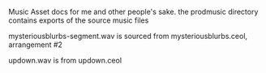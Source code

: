 Music Asset docs for me and other people's sake.
the prodmusic  directory contains exports of the source music files

mysteriousblurbs-segment.wav is sourced from mysteriousblurbs.ceol, arrangement #2

updown.wav is from updown.ceol